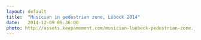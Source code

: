```yaml
---
layout: default
title:  "Musician in pedestrian zone, Lübeck 2014"
date:   2014-12-09 09:36:00
photo: http://assets.keepamoment.com/musician-luebeck-pedestrian-zone.jpg
---
```

